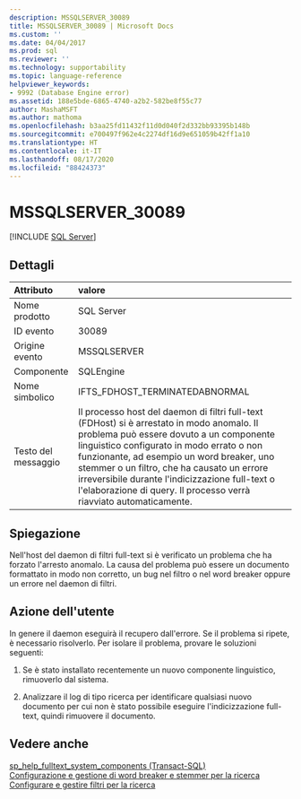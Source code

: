 ```yaml
---
description: MSSQLSERVER_30089
title: MSSQLSERVER_30089 | Microsoft Docs
ms.custom: ''
ms.date: 04/04/2017
ms.prod: sql
ms.reviewer: ''
ms.technology: supportability
ms.topic: language-reference
helpviewer_keywords:
- 9992 (Database Engine error)
ms.assetid: 188e5bde-6865-4740-a2b2-582be8f55c77
author: MashaMSFT
ms.author: mathoma
ms.openlocfilehash: b3aa25fd11432f11d0d040f2d332bb93395b148b
ms.sourcegitcommit: e700497f962e4c2274df16d9e651059b42ff1a10
ms.translationtype: HT
ms.contentlocale: it-IT
ms.lasthandoff: 08/17/2020
ms.locfileid: "88424373"
---
```

# <a name="mssqlserver_30089"></a>MSSQLSERVER_30089
 [!INCLUDE [SQL Server](../../includes/applies-to-version/sqlserver.md)]
  
## <a name="details"></a>Dettagli  
  
| Attributo | valore |  
| :-------- | :---- |  
|Nome prodotto|SQL Server|  
|ID evento|30089|  
|Origine evento|MSSQLSERVER|  
|Componente|SQLEngine|  
|Nome simbolico|IFTS_FDHOST_TERMINATEDABNORMAL|  
|Testo del messaggio|Il processo host del daemon di filtri full-text (FDHost) si è arrestato in modo anomalo. Il problema può essere dovuto a un componente linguistico configurato in modo errato o non funzionante, ad esempio un word breaker, uno stemmer o un filtro, che ha causato un errore irreversibile durante l'indicizzazione full-text o l'elaborazione di query. Il processo verrà riavviato automaticamente.|  
  
## <a name="explanation"></a>Spiegazione  
Nell'host del daemon di filtri full-text si è verificato un problema che ha forzato l'arresto anomalo. La causa del problema può essere un documento formattato in modo non corretto, un bug nel filtro o nel word breaker oppure un errore nel daemon di filtri.  
  
## <a name="user-action"></a>Azione dell'utente  
In genere il daemon eseguirà il recupero dall'errore. Se il problema si ripete, è necessario risolverlo. Per isolare il problema, provare le soluzioni seguenti:  
  
1.  Se è stato installato recentemente un nuovo componente linguistico, rimuoverlo dal sistema.  
  
2.  Analizzare il log di tipo ricerca per identificare qualsiasi nuovo documento per cui non è stato possibile eseguire l'indicizzazione full-text, quindi rimuovere il documento.  
  
## <a name="see-also"></a>Vedere anche  
[sp_help_fulltext_system_components &#40;Transact-SQL&#41;](~/relational-databases/system-stored-procedures/sp-help-fulltext-system-components-transact-sql.md)  
[Configurazione e gestione di word breaker e stemmer per la ricerca](~/relational-databases/search/configure-and-manage-word-breakers-and-stemmers-for-search.md)  
[Configurare e gestire filtri per la ricerca](~/relational-databases/search/configure-and-manage-filters-for-search.md)  
  
